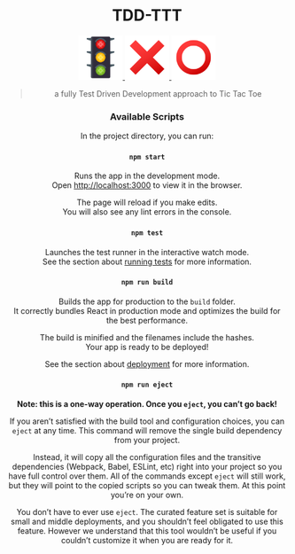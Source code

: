 <div align="center">
<h1>TDD-TTT</h1>

<a href="https://www.joypixels.com/emoji/1f6a6">
  <img
    height="80"
    width="80"
    alt="vertical_traffic_light"
    src="https://github.com/glippi/TDD-TTT/blob/master/other/semaphore.png"
   />
</a>

<a href="https://www.joypixels.com/emoji/274c">
  <img
    height="80"
    width="80"
    alt="cross_mark"
    src="https://github.com/glippi/TDD-TTT/blob/master/other/x.png"
   />
</a>

<a href="https://www.joypixels.com/emoji/2b55">
  <img
    height="80"
    width="80"
    alt="hollow_red_circle"
    src="https://github.com/glippi/TDD-TTT/blob/master/other/o.png"
   />
</a>

>a fully Test Driven Development approach to Tic Tac Toe

### Available Scripts

In the project directory, you can run:

#### `npm start`

Runs the app in the development mode.<br>
Open [http://localhost:3000](http://localhost:3000) to view it in the browser.

The page will reload if you make edits.<br>
You will also see any lint errors in the console.

#### `npm test`

Launches the test runner in the interactive watch mode.<br>
See the section about [running tests](https://facebook.github.io/create-react-app/docs/running-tests) for more information.

#### `npm run build`

Builds the app for production to the `build` folder.<br>
It correctly bundles React in production mode and optimizes the build for the best performance.

The build is minified and the filenames include the hashes.<br>
Your app is ready to be deployed!

See the section about [deployment](https://facebook.github.io/create-react-app/docs/deployment) for more information.

#### `npm run eject`

**Note: this is a one-way operation. Once you `eject`, you can’t go back!**

If you aren’t satisfied with the build tool and configuration choices, you can `eject` at any time. This command will remove the single build dependency from your project.

Instead, it will copy all the configuration files and the transitive dependencies (Webpack, Babel, ESLint, etc) right into your project so you have full control over them. All of the commands except `eject` will still work, but they will point to the copied scripts so you can tweak them. At this point you’re on your own.

You don’t have to ever use `eject`. The curated feature set is suitable for small and middle deployments, and you shouldn’t feel obligated to use this feature. However we understand that this tool wouldn’t be useful if you couldn’t customize it when you are ready for it.

